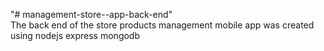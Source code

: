 "# management-store--app-back-end" <br />
The back end of the store products management mobile app was created using nodejs express mongodb
